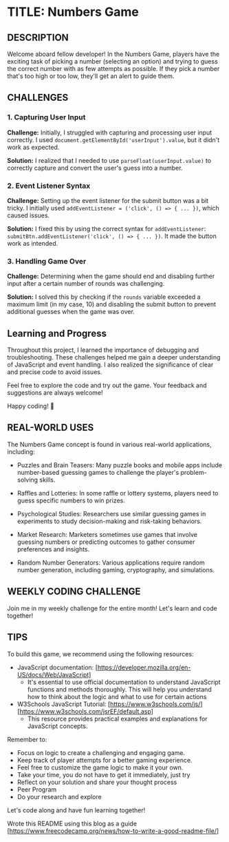 # TITLE: Numbers Game

## DESCRIPTION

Welcome aboard fellow developer! In the Numbers Game, players have the exciting task of picking a number (selecting an option) and trying to guess the correct number with as few attempts as possible. If they pick a number that's too high or too low, they'll get an alert to guide them.

## CHALLENGES

### 1. Capturing User Input

**Challenge:** Initially, I struggled with capturing and processing user input correctly. I used `document.getElementById('userInput').value`, but it didn't work as expected.

**Solution:** I realized that I needed to use `parseFloat(userInput.value)` to correctly capture and convert the user's guess into a number.

### 2. Event Listener Syntax

**Challenge:** Setting up the event listener for the submit button was a bit tricky. I initially used `addEventListener = ('click', () => { ... })`, which caused issues.

**Solution:** I fixed this by using the correct syntax for `addEventListener`: `submitBtn.addEventListener('click', () => { ... })`. It made the button work as intended.

### 3. Handling Game Over

**Challenge:** Determining when the game should end and disabling further input after a certain number of rounds was challenging.

**Solution:** I solved this by checking if the `rounds` variable exceeded a maximum limit (in my case, 10) and disabling the submit button to prevent additional guesses when the game was over.

## Learning and Progress

Throughout this project, I learned the importance of debugging and troubleshooting. These challenges helped me gain a deeper understanding of JavaScript and event handling. I also realized the significance of clear and precise code to avoid issues.

Feel free to explore the code and try out the game. Your feedback and suggestions are always welcome!

Happy coding! 🚀
## REAL-WORLD USES

The Numbers Game concept is found in various real-world applications, including:
- Puzzles and Brain Teasers: Many puzzle books and mobile apps include number-based guessing games to challenge the player's problem-solving skills.

- Raffles and Lotteries: In some raffle or lottery systems, players need to guess specific numbers to win prizes.

- Psychological Studies: Researchers use similar guessing games in experiments to study decision-making and risk-taking behaviors.

- Market Research: Marketers sometimes use games that involve guessing numbers or predicting outcomes to gather consumer preferences and insights.

- Random Number Generators: Various applications require random number generation, including gaming, cryptography, and simulations.

## WEEKLY CODING CHALLENGE

Join me in my weekly challenge for the entire month! Let's learn and code together!

## TIPS

To build this game, we recommend using the following resources:
- JavaScript documentation: [https://developer.mozilla.org/en-US/docs/Web/JavaScript]
  - It's essential to use official documentation to understand JavaScript functions and methods thoroughly. This will help you understand how to think about the logic and what to use for certain actions
- W3Schools JavaScript Tutorial: [https://www.w3schools.com/js/]
[https://www.w3schools.com/jsrEF/default.asp]
  - This resource provides practical examples and explanations for JavaScript concepts.

Remember to:
- Focus on logic to create a challenging and engaging game.
- Keep track of player attempts for a better gaming experience.
- Feel free to customize the game logic to make it your own.
- Take your time, you do not have to get it immediately, just try
- Reflect on your solution and share your thought process
- Peer Program
- Do your research and explore 



Let's code along and have fun learning together!

Wrote this README using this blog as a guide [https://www.freecodecamp.org/news/how-to-write-a-good-readme-file/]
